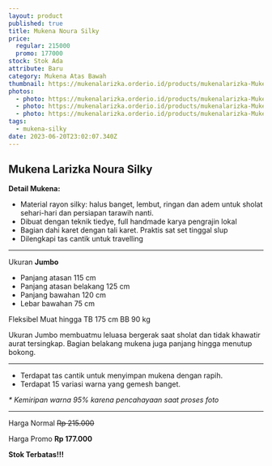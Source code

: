 ```yaml
---
layout: product
published: true
title: Mukena Noura Silky
price:
  regular: 215000
  promo: 177000
stock: Stok Ada
attribute: Baru
category: Mukena Atas Bawah
thumbnail: https://mukenalarizka.orderio.id/products/mukenalarizka-Mukena-Noura-Silky-01.JPG
photos:
  - photo: https://mukenalarizka.orderio.id/products/mukenalarizka-Mukena-Noura-Silky-02.JPG
  - photo: https://mukenalarizka.orderio.id/products/mukenalarizka-Mukena-Noura-Silky-04.JPG
  - photo: https://mukenalarizka.orderio.id/products/mukenalarizka-Mukena-Noura-Silky-07.JPG
tags:
  - mukena-silky
date: 2023-06-20T23:02:07.340Z
---
```

## Mukena Larizka Noura Silky

**Detail Mukena:**

* Material rayon silky: halus banget, lembut, ringan dan adem untuk sholat sehari-hari dan persiapan tarawih nanti.
* Dibuat dengan teknik tiedye, full handmade karya pengrajin lokal
* Bagian dahi karet dengan tali karet. Praktis sat set tinggal slup
* Dilengkapi tas cantik untuk travelling

- - -

Ukuran **Jumbo**

* Panjang atasan 115 cm
* Panjang atasan belakang 125 cm
* Panjang bawahan 120 cm
* Lebar bawahan 75 cm

Fleksibel Muat hingga TB 175 cm BB 90 kg

Ukuran Jumbo membuatmu leluasa bergerak saat sholat dan tidak khawatir aurat tersingkap. Bagian belakang mukena juga panjang hingga menutup bokong.

- - -

* Terdapat tas cantik untuk menyimpan mukena dengan rapih.
* Terdapat 15 variasi warna yang gemesh banget.

*\* Kemiripan warna 95% karena pencahayaan saat proses foto*

- - -

Harga Normal ~~Rp 215.000~~

Harga Promo **Rp 177.000**

**Stok Terbatas!!!**
